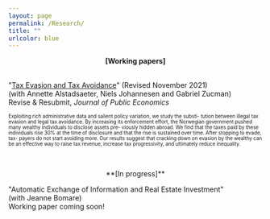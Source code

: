 ```yaml
---
layout: page
permalink: /Research/
title: ""
urlcolor: blue
---
```


<div align="center">
 <b>[Working papers]</b>
</div>
&nbsp;  
  
"[Tax Evasion and Tax Avoidance](/publications/AJLZ2021(4).pdf)" (Revised November 2021) \
(with Annette Alstadsaeter, Niels Johannesen and Gabriel Zucman) \
Revise & Resubmit, *Journal of Public Economics*
  
<sub><sup> Exploiting rich administrative data and salient policy variation, we study the substi-
tution between illegal tax evasion and legal tax avoidance. By increasing its enforcement
effort, the Norwegian government pushed many wealthy individuals to disclose assets pre-
viously hidden abroad. We find that the taxes paid by these individuals rise 30% at the
time of disclosure and that the rise is sustained over time. After stopping to evade, tax-
payers do not start avoiding more. Our results suggest that cracking down on evasion by
the wealthy can be an effective way to raise tax revenue, increase tax progressivity, and
ultimately reduce inequality. </sup></sub>

&nbsp;  
  
<center> **[In progress]** </center> 
  
"Automatic Exchange of Information and Real Estate Investment" \
(with Jeanne Bomare)\
Working paper coming soon!

